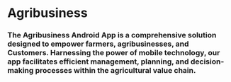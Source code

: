 # Agribusiness
<h3>
The Agribusiness Android App is a comprehensive solution designed to empower farmers, agribusinesses, and Customers. Harnessing the power of mobile technology, our app facilitates efficient management, planning, and decision-making processes within the agricultural value chain.
<br>
